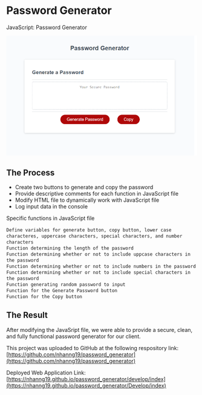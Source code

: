# Password Generator
JavaScript: Password Generator

![](./Assets/front.png)

## The Process
- Create two buttons to generate and copy the password
- Provide descriptive comments for each function in JavaScript file
- Modify HTML file to dynamically work with JavaScript file
- Log input data in the console

Specific functions in JavaScript file

```
Define variables for generate button, copy button, lower case characteres, uppercase characters, special characters, and number characters
Function determining the length of the password
Function determining whether or not to include uppcase characters in the password
Function determining whether or not to include numbers in the password
Function determining whether or not to include special characters in the password
Function generating random password to input
Function for the Generate Password button
Function for the Copy button
```

## The Result
After modifying the JavaSript file, we were able to provide a secure, clean, and fully functional password generator for our client. 

This project was uploaded to GitHub at the following respository link:
[https://github.com/nhanng19/password_generator](https://github.com/nhanng19/password_generator)

Deployed Web Application Link:
[https://nhanng19.github.io/password_generator/develop/index](https://nhanng19.github.io/password_generator/Develop/index)
